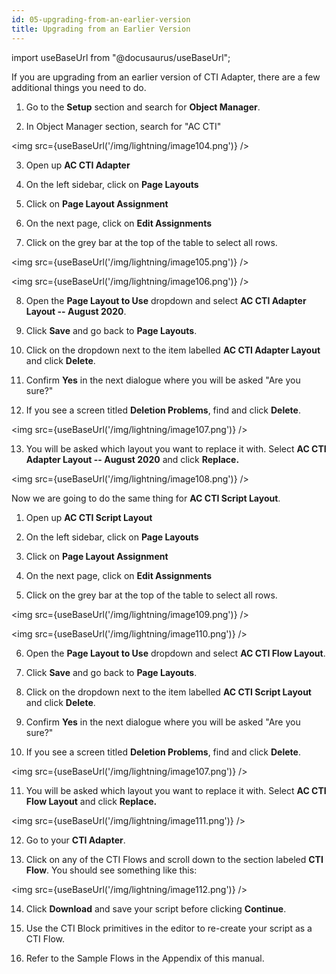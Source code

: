 ```yaml
---
id: 05-upgrading-from-an-earlier-version
title: Upgrading from an Earlier Version
---
```


import useBaseUrl from "@docusaurus/useBaseUrl";

If you are upgrading from an earlier version of CTI Adapter, there are a
few additional things you need to do.

1.  Go to the **Setup** section and search for **Object Manager**.

2.  In Object Manager section, search for "AC CTI"

<img src={useBaseUrl('/img/lightning/image104.png')} />

3.  Open up **AC CTI Adapter**

4.  On the left sidebar, click on **Page Layouts**

5.  Click on **Page Layout Assignment**

6.  On the next page, click on **Edit Assignments**

7.  Click on the grey bar at the top of the table to select all rows.

<img src={useBaseUrl('/img/lightning/image105.png')} />

<img src={useBaseUrl('/img/lightning/image106.png')} />

8.  Open the **Page Layout to Use** dropdown and select **AC CTI Adapter
    Layout -- August 2020**.

9.  Click **Save** and go back to **Page Layouts**.

10. Click on the dropdown next to the item labelled **AC CTI Adapter
    Layout** and click **Delete**.

11. Confirm **Yes** in the next dialogue where you will be asked "Are
    you sure?"

12. If you see a screen titled **Deletion Problems**, find and click
    **Delete**.

<img src={useBaseUrl('/img/lightning/image107.png')} />

13. You will be asked which layout you want to replace it with. Select
    **AC CTI Adapter Layout -- August 2020** and click **Replace.**

<img src={useBaseUrl('/img/lightning/image108.png')} />

Now we are going to do the same thing for **AC CTI Script Layout**.

1.  Open up **AC CTI Script Layout**

2.  On the left sidebar, click on **Page Layouts**

3.  Click on **Page Layout Assignment**

4.  On the next page, click on **Edit Assignments**

5.  Click on the grey bar at the top of the table to select all rows.

<img src={useBaseUrl('/img/lightning/image109.png')} />

<img src={useBaseUrl('/img/lightning/image110.png')} />

6.  Open the **Page Layout to Use** dropdown and select **AC CTI Flow
    Layout**.

7.  Click **Save** and go back to **Page Layouts**.

8.  Click on the dropdown next to the item labelled **AC CTI Script
    Layout** and click **Delete**.

9.  Confirm **Yes** in the next dialogue where you will be asked "Are
    you sure?"

10. If you see a screen titled **Deletion Problems**, find and click
    **Delete**.

<img src={useBaseUrl('/img/lightning/image107.png')} />

11. You will be asked which layout you want to replace it with. Select
    **AC CTI Flow Layout** and click **Replace.**

<img src={useBaseUrl('/img/lightning/image111.png')} />

12. Go to your **CTI Adapter**.

13. Click on any of the CTI Flows and scroll down to the section labeled
    **CTI Flow**. You should see something like this:

<img src={useBaseUrl('/img/lightning/image112.png')} />

14. Click **Download** and save your script before clicking
    **Continue**.

15. Use the CTI Block primitives in the editor to re-create your script
    as a CTI Flow.

16. Refer to the Sample Flows in the Appendix of this manual.
